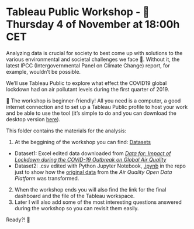 # Tableau Public Workshop - 📍 Thursday 4 of November at 18:00h CET

Analyzing data is crucial for society to best come up with solutions to the various environmental and societal challenges we face 🎯. Without it, the latest IPCC (Intergovernmental Panel on Climate Change) report, for example, wouldn’t be possible.

We’ll use Tableau Public to explore what effect the COVID19 global lockdown had on air pollutant levels during the first quarter of 2019.

📌 The workshop is beginner-friendly! All you need is a computer, a good internet connection and to set up a Tableau Public profile to host your work and be able to use the tool (it’s simple to do and you can download the desktop version [here](https://public.tableau.com/s/)).

This folder contains the materials for the analysis:

1) At the beggining of the workshop you can find: 
[Datasets](https://github.com/ang-ferriz/Tableau_Public_Workshop/tree/main/Tableau_Public_Workshop/Datasets)
- Dataset1: Excel edited data downloaded from [_Data for: Impact of Lockdown during the COVID-19 Outbreak on Global Air Quality_](https://data.mendeley.com/datasets/wwjnw24xvk/1)
- Dataset2: .csv edited with Python Jupyter Notebook, [.ipynb](https://github.com/ang-ferriz/Tableau_Public_Workshop/blob/main/pre_processing_Q12020_data.ipynb) in the repo just to show how the [original data](https://aqicn.org/data-platform/covid19/) from the _Air Quality Open Data Platform_ was transformed.
            
2) When the workshop ends you will also find the link for the final dashboard and the file of the Tableau workspace.
3) Later I will also add some of the most interesting questions answered during the workshop so you can revisit them easily.

Ready?! 🙌

